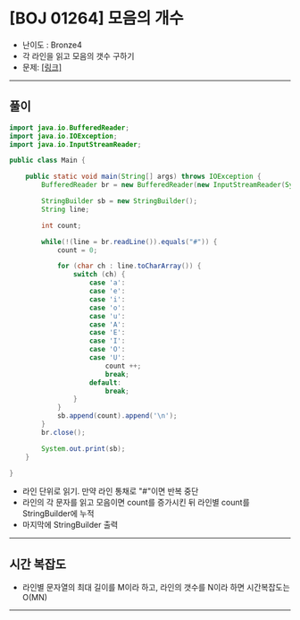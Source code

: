 
# \[BOJ 01264\] 모음의 개수

- 난이도 : Bronze4
- 각 라인을 읽고 모음의 갯수 구하기
- 문제: <a href="https://www.acmicpc.net/problem/1264" target="_blank"> [링크]</a>

---

## 풀이
```java
import java.io.BufferedReader;
import java.io.IOException;
import java.io.InputStreamReader;

public class Main {

    public static void main(String[] args) throws IOException {
        BufferedReader br = new BufferedReader(new InputStreamReader(System.in));

        StringBuilder sb = new StringBuilder();
        String line;

        int count;

        while(!(line = br.readLine()).equals("#")) {
            count = 0;

            for (char ch : line.toCharArray()) {
                switch (ch) {
                    case 'a':
                    case 'e':
                    case 'i':
                    case 'o':
                    case 'u':
                    case 'A':
                    case 'E':
                    case 'I':
                    case 'O':
                    case 'U':
                        count ++;
                        break;
                    default:
                        break;
                }
            }
            sb.append(count).append('\n');
        }
        br.close();

        System.out.print(sb);
    }

}
```
- 라인 단위로 읽기. 만약 라인 통채로 "#"이면 반복 중단
- 라인의 각 문자를 읽고 모음이면 count를 증가시킨 뒤 라인별 count를 StringBuilder에 누적
- 마지막에 StringBuilder 출력

---

## 시간 복잡도
- 라인별 문자열의 최대 길이를 M이라 하고, 라인의 갯수를 N이라 하면 시간복잡도는 O(MN)

---
